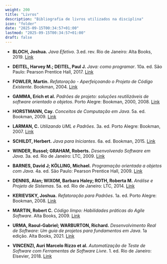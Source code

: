 ```yaml
---
weight: 200
title: "Livros"
description: "Bibliografia de livros utilizados na disciplina"
icon: "folder"
date: "2025-09-15T00:34:57+01:00"
lastmod: "2025-09-15T00:34:57+01:00"
draft: false
---
```


- <span id="bloch2019"></span>**BLOCH, Joshua.** _Java Efetivo_. 3.ed. rev. Rio de Janeiro: Alta Books, 2019.
  [Link](https://www.altabooks.com.br/livro/java-efetivo)

- <span id="deitel2017"></span>**DEITEL, Harvey M.; DEITEL, Paul J.** _Java: como programar_. 10a. ed. São Paulo: Pearson Prentice Hall, 2017.
  [Link](https://plataforma.bvirtual.com.br/Acervo/Publicacao/39590)

- <span id="fowler2004"></span>**FOWLER, Martin.** _Refatoração - Aperfeiçoando o Projeto de Código Existente_. Bookman, 2004.
  [Link](https://integrada.minhabiblioteca.com.br/books/9788577804153)

- <span id="gamma2000"></span>**GAMMA, Erich et al.** _Padrões de projeto: soluções reutilizáveis de software orientado a objetos_. Porto Alegre: Bookman, 2000, 2008.
  [Link](https://integrada.minhabiblioteca.com.br/reader/books/9788577800469)

- <span id="horstmann2009"></span>**HORSTMANN, Cay.** _Conceitos de Computação em Java_. 5a. ed. Bookman, 2009.
  [Link](https://integrada.minhabiblioteca.com.br/#/books/9788577804078)

- <span id="larman2007"></span>**LARMAN, C.** _Utilizando UML e Padrões_. 3a. ed. Porto Alegre: Bookman, 2007.
  [Link](https://integrada.minhabiblioteca.com.br/reader/books/9788577800476/)

- <span id="schildt2015"></span>**SCHILDT, Herbert.** _Java para Iniciantes_. 6a. ed. Bookman, 2015.
  [Link](https://integrada.minhabiblioteca.com.br/reader/books/9788582603376)

- <span id="winder2009"></span>**WINDER, Russel; GRAHAM, Roberts.** _Desenvolvendo Software em Java_. 3a. ed. Rio de Janeiro: LTC, 2009.
  [Link](https://integrada.minhabiblioteca.com.br/reader/books/978-85-216-1994-9)

- <span id="barnes2009"></span>**BARNES, David J; KÖLLING, Michael.** _Programação orientada a objetos com Java_. 4a. ed. São Paulo: Pearson Prentice Hall, 2009.
  [Link](https://plataforma.bvirtual.com.br/Acervo/Publicacao/434)

- <span id="dennis2014"></span>**DENNIS, Alan; WIXOM, Barbara Haley; ROTH, Roberta M.** _Análise e Projeto de Sistemas_. 5a. ed. Rio de Janeiro: LTC, 2014.
  [Link](https://integrada.minhabiblioteca.com.br/#/books/978-85-216-2634-3)

- <span id="kerievsky2008"></span>**KERIEVSKY, Joshua.** _Refatoração para Padrões_. 1a. ed. Porto Alegre: Bookman, 2008.
  [Link](https://integrada.minhabiblioteca.com.br/books/9788577803033)

- <span id="martin2009"></span>**MARTIN, Robert C.** _Código limpo: Habilidades práticas do Agile Software_. Alta Books, 2009.
  [Link](https://integrada.minhabiblioteca.com.br/#/books/9788550816043/)

- <span id="urma2021"></span>**URMA, Raoul-Gabriel; WARBURTON, Richard.** _Desenvolvimento Real de Software: Um guia de projetos para fundamentos em Java_. 1a edição. Alta Books, 2021.
  [Link](https://integrada.minhabiblioteca.com.br/reader/books/9786555202021)

- <span id="vincenzi2018"></span>**VINCENZI, Auri Marcelo Rizzo et al.** _Automatização de Teste de Software com Ferramentas de Software Livre_. 1. ed. Rio de Janeiro: Elsevier, 2018.
  [Link](https://integrada.minhabiblioteca.com.br/books/9788595155305)
